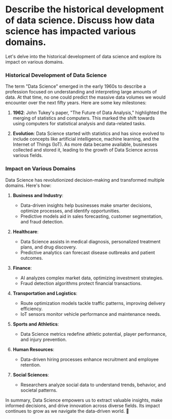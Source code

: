 # Describe the historical development of data science. Discuss how data science has impacted various domains.
Let's delve into the historical development of data science and explore its impact on various domains.

### Historical Development of Data Science
The term "Data Science" emerged in the early 1960s to describe a profession focused on understanding and interpreting large amounts of data. At that time, no one could predict the massive data volumes we would encounter over the next fifty years. Here are some key milestones:

1. **1962**: John Tukey's paper, "The Future of Data Analysis," highlighted the merging of statistics and computers. This marked the shift towards using computers for statistical analysis and data-related tasks.

2. **Evolution**: Data Science started with statistics and has since evolved to include concepts like artificial intelligence, machine learning, and the Internet of Things (IoT). As more data became available, businesses collected and stored it, leading to the growth of Data Science across various fields.

### Impact on Various Domains
Data Science has revolutionized decision-making and transformed multiple domains. Here's how:

1. **Business and Industry**:
   - Data-driven insights help businesses make smarter decisions, optimize processes, and identify opportunities.
   - Predictive models aid in sales forecasting, customer segmentation, and fraud detection.

2. **Healthcare**:
   - Data Science assists in medical diagnosis, personalized treatment plans, and drug discovery.
   - Predictive analytics can forecast disease outbreaks and patient outcomes.

3. **Finance**:
   - AI analyzes complex market data, optimizing investment strategies.
   - Fraud detection algorithms protect financial transactions.

4. **Transportation and Logistics**:
   - Route optimization models tackle traffic patterns, improving delivery efficiency.
   - IoT sensors monitor vehicle performance and maintenance needs.

5. **Sports and Athletics**:
   - Data Science metrics redefine athletic potential, player performance, and injury prevention.

6. **Human Resources**:
   - Data-driven hiring processes enhance recruitment and employee retention.

7. **Social Sciences**:
   - Researchers analyze social data to understand trends, behavior, and societal patterns.

In summary, Data Science empowers us to extract valuable insights, make informed decisions, and drive innovation across diverse fields. Its impact continues to grow as we navigate the data-driven world. 🌟

